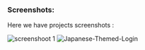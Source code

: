 ### Screenshots:
Here we have projects screenshots :

![screenshoot 1](https://github.com/notNOISE/Modern-Login-Pages/assets/148912097/976d7ac4-0c66-40ab-9036-e003cbc96ac3)
![Japanese-Themed-Login](https://github.com/notNOISE/Modern-Login-Pages/assets/148912097/1e37d7d4-1971-4cd3-8e40-46d1babfd853)
